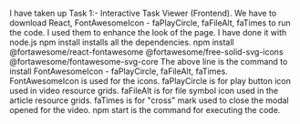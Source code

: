 I have taken up Task 1:- Interactive Task Viewer (Frontend). 
We have to download React, FontAwesomeIcon - faPlayCircle, faFileAlt, faTimes to run the code. I used them to enhance the look of the page.
I have done it with node.js
npm install installs all the dependencies.
npm install @fortawesome/react-fontawesome @fortawesome/free-solid-svg-icons @fortawesome/fontawesome-svg-core
The above line is the command to install FontAwesomeIcon - faPlayCircle, faFileAlt, faTimes.
FontAwesomeIcon is used for the icons.
faPlayCircle is for play button icon used in video resource grids.
faFileAlt is for file symbol icon used in the article resource grids.
faTimes is for "cross" mark used to close the modal opened for the video.
npm start is the command for executing the code.
